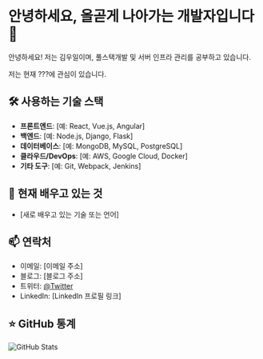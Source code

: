 # 안녕하세요, 올곧게 나아가는 개발자입니다 👋

안녕하세요! 저는 김우일이며, 풀스택개발 및 서버 인프라 관리를 공부하고 있습니다.

저는 현재 ???에 관심이 있습니다.

## 🛠️ 사용하는 기술 스택

- **프론트엔드**: [예: React, Vue.js, Angular]
- **백엔드**: [예: Node.js, Django, Flask]
- **데이터베이스**: [예: MongoDB, MySQL, PostgreSQL]
- **클라우드/DevOps**: [예: AWS, Google Cloud, Docker]
- **기타 도구**: [예: Git, Webpack, Jenkins]

## 🌱 현재 배우고 있는 것

- [새로 배우고 있는 기술 또는 언어]

## 📫 연락처

- 이메일: [이메일 주소]
- 블로그: [블로그 주소]
- 트위터: [@Twitter](https://twitter.com/[사용자명])
- LinkedIn: [LinkedIn 프로필 링크]

## ⭐ GitHub 통계

![GitHub Stats](https://github-readme-stats.vercel.app/api?username=WinterLimited&show_icons=true&hide_title=true&count_private=true&hide=prs&theme=default_repocard)
